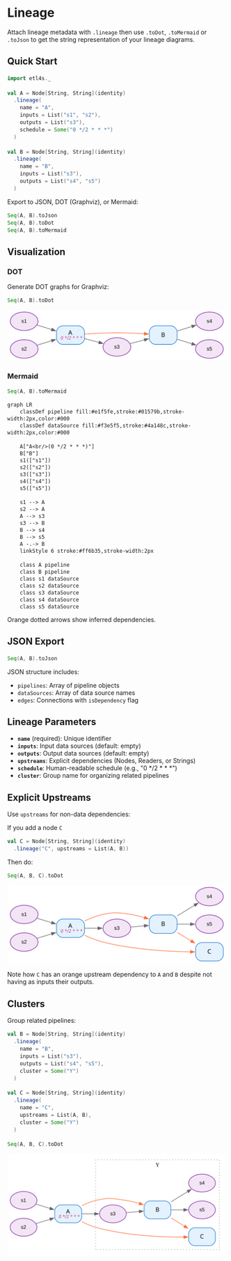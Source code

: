 # Lineage

Attach lineage metadata with `.lineage` then use `.toDot`, `.toMermaid` or `.toJson` to
get the string representation of your lineage diagrams.

## Quick Start

```scala
import etl4s._

val A = Node[String, String](identity)
  .lineage(
    name = "A",
    inputs = List("s1", "s2"),
    outputs = List("s3"), 
    schedule = Some("0 */2 * * *")
  )

val B = Node[String, String](identity)
  .lineage(
    name = "B",
    inputs = List("s3"),
    outputs = List("s4", "s5")
  )
```

Export to JSON, DOT (Graphviz), or Mermaid:

```scala
Seq(A, B).toJson
Seq(A, B).toDot
Seq(A, B).toMermaid
```

## Visualization

### DOT

Generate DOT graphs for Graphviz:

```scala
Seq(A, B).toDot
```

<p align="center">
  <img src="https://raw.githubusercontent.com/mattlianje/etl4s/master/pix/graphviz-example.svg" width="500">
</p>

### Mermaid

```scala
Seq(A, B).toMermaid
```

```mermaid
graph LR
    classDef pipeline fill:#e1f5fe,stroke:#01579b,stroke-width:2px,color:#000
    classDef dataSource fill:#f3e5f5,stroke:#4a148c,stroke-width:2px,color:#000

    A["A<br/>(0 */2 * * *)"]
    B["B"]
    s1(["s1"])
    s2(["s2"])
    s3(["s3"])
    s4(["s4"])
    s5(["s5"])

    s1 --> A
    s2 --> A
    A --> s3
    s3 --> B
    B --> s4
    B --> s5
    A -.-> B
    linkStyle 6 stroke:#ff6b35,stroke-width:2px

    class A pipeline
    class B pipeline
    class s1 dataSource
    class s2 dataSource
    class s3 dataSource
    class s4 dataSource
    class s5 dataSource
```

Orange dotted arrows show inferred dependencies.

## JSON Export

```scala
Seq(A, B).toJson
```

JSON structure includes:
- `pipelines`: Array of pipeline objects
- `dataSources`: Array of data source names
- `edges`: Connections with `isDependency` flag

## Lineage Parameters

- **`name`** (required): Unique identifier
- **`inputs`**: Input data sources (default: empty)
- **`outputs`**: Output data sources (default: empty)
- **`upstreams`**: Explicit dependencies (Nodes, Readers, or Strings)
- **`schedule`**: Human-readable schedule (e.g., "0 */2 * * *")
- **`cluster`**: Group name for organizing related pipelines

## Explicit Upstreams

Use `upstreams` for non-data dependencies:

If you add a node `C`
```scala
val C = Node[String, String](identity)
  .lineage("C", upstreams = List(A, B))

```

Then do:
```scala
Seq(A, B, C).toDot
```

<p align="center">
  <img src="https://raw.githubusercontent.com/mattlianje/etl4s/master/pix/graphviz-dependencies-example.svg" width="500">
</p>

Note how `C` has an orange upstream dependency to `A` and `B` despite not having as inputs their outputs.


## Clusters

Group related pipelines:

```scala
val B = Node[String, String](identity)
  .lineage(
    name = "B",
    inputs = List("s3"),
    outputs = List("s4", "s5"),
    cluster = Some("Y")
  )

val C = Node[String, String](identity)
  .lineage(
    name = "C",
    upstreams = List(A, B),
    cluster = Some("Y")
  )

Seq(A, B, C).toDot
```

<p align="center">
  <img src="https://raw.githubusercontent.com/mattlianje/etl4s/master/pix/graphviz-cluster-example.svg" width="500">
</p>

